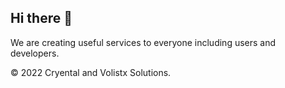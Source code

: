 ## Hi there 👋

We are creating useful services to everyone including users and developers.

© 2022 Cryental and Volistx Solutions.
